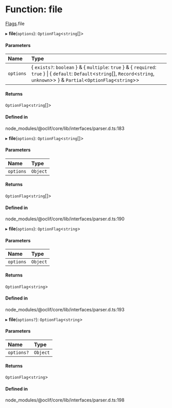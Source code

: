 # Function: file

[Flags](../modules/Flags.md).file

▸ **file**(`options`): `OptionFlag`<`string`[]\>

#### Parameters

| Name | Type |
| :------ | :------ |
| `options` | { `exists?`: `boolean`  } & { `multiple`: ``true``  } & { `required`: ``true``  } \| { `default`: `Default`<`string`[], `Record`<`string`, `unknown`\>\>  } & `Partial`<`OptionFlag`<`string`\>\> |

#### Returns

`OptionFlag`<`string`[]\>

#### Defined in

node_modules/@oclif/core/lib/interfaces/parser.d.ts:183

▸ **file**(`options`): `OptionFlag`<`string`[]\>

#### Parameters

| Name | Type |
| :------ | :------ |
| `options` | `Object` |

#### Returns

`OptionFlag`<`string`[]\>

#### Defined in

node_modules/@oclif/core/lib/interfaces/parser.d.ts:190

▸ **file**(`options`): `OptionFlag`<`string`\>

#### Parameters

| Name | Type |
| :------ | :------ |
| `options` | `Object` |

#### Returns

`OptionFlag`<`string`\>

#### Defined in

node_modules/@oclif/core/lib/interfaces/parser.d.ts:193

▸ **file**(`options?`): `OptionFlag`<`string`\>

#### Parameters

| Name | Type |
| :------ | :------ |
| `options?` | `Object` |

#### Returns

`OptionFlag`<`string`\>

#### Defined in

node_modules/@oclif/core/lib/interfaces/parser.d.ts:198
